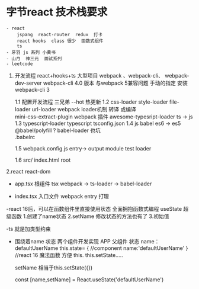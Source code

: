 # 字节react 技术栈要求   
    - react
        jspang  react-router  redux  打卡 
        react hooks  class 很少  函数式组件
        ts
    - 牙羽 js 系列 小黄书
    - 山月  神三元  面试系列 
    - leetcode  


1. 开发流程 react+hooks+ts  大型项目  webpack 、webpack-cli、 webpack-dev-server
webpack-cli  4.0 版本 与webpack 5兼容问题
手动的指定 安装 webpack-cli 3

    1.1 配置开发流程 三兄弟
        --hot  热更新 
    1.2 css-loader style-loader file-loader url-loader 
        webpack loader机制 转译 或编译   
        mini-css-extract-plugin webpack 插件 
        awesome-typesript-loader ts -> js 
    1.3 typescript-loader  typescript 
        tsconfig.json 
    1.4 js   babel es6 -> es5
        @babel/polyfill ? 
        babel-loader 也坑  
        .babelrc

    1.5 webpack.config.js 
        entry-> output 
        module test loader 

    1.6  src/ index.html  root


2.react  react-dom


- app.tsx
    根组件 tsx webpack -> ts-loader -> babel-loader

- index.tsx
    入口文件 webpack entry 打理

-react 16后，可以在函数组件里直接使用状态
    全面拥抱函数式编程
    useState  超级函数
    1.创建了name状态
    2.setName 修改状态的方法也有了
    3.初始值

-ts  就是加类型约束

- 围绕着name 状态 两个组件开发实现
    APP  父组件    状态 name： defaultUserName
    this.state= {
        //component
        name:'defaultUserName'
    }
    //react 16 魔法函数  方便 this.   this.setState.....

    setName  相当于this.setState({})

    const [name,setName] = React.useState('defaultUserName') 